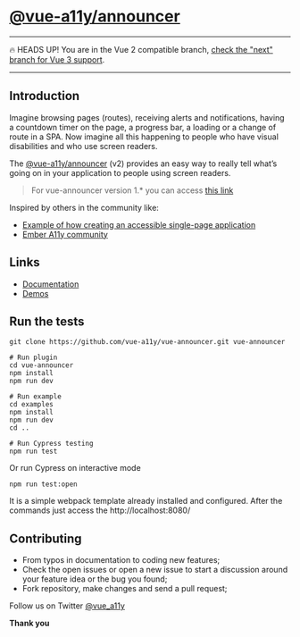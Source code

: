 # [@vue-a11y/announcer](https://github.com/vue-a11y/vue-announcer/)

---
🔥 HEADS UP! You are in the Vue 2 compatible branch, [check the "next" branch for Vue 3 support](https://github.com/vue-a11y/vue-announcer/tree/next).

---
## Introduction

Imagine browsing pages (routes), receiving alerts and notifications, having a countdown timer on the page, a progress bar, a loading or a change of route in a SPA. Now imagine all this happening to people who have visual disabilities and who use screen readers.  

The [@vue-a11y/announcer](https://github.com/vue-a11y/vue-announcer) (v2) provides an easy way to really tell what’s going on in your application to people using screen readers.

> For vue-announcer version 1.* you can access [this link](https://github.com/vue-a11y/vue-announcer/tree/v1.0.6)

Inspired by others in the community like:  
- [Example of how creating an accessible single-page application](https://haltersweb.github.io/Accessibility/spa.html)
- [Ember A11y community](https://github.com/ember-a11y/a11y-announcer)

## Links

- [Documentation](https://vue-announcer-v2.surge.sh)
- [Demos](https://vue-announcer-v2.surge.sh/demos/)

## Run the tests
```shell
git clone https://github.com/vue-a11y/vue-announcer.git vue-announcer

# Run plugin
cd vue-announcer
npm install
npm run dev

# Run example
cd examples
npm install
npm run dev
cd ..

# Run Cypress testing
npm run test
```

Or run Cypress on interactive mode
```shell
npm run test:open
```

It is a simple webpack template already installed and configured.
After the commands just access the http://localhost:8080/


## Contributing
- From typos in documentation to coding new features;
- Check the open issues or open a new issue to start a discussion around your feature idea or the bug you found;
- Fork repository, make changes and send a pull request;

Follow us on Twitter [@vue_a11y](https://twitter.com/vue_a11y)

**Thank you**
